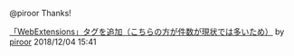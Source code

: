 @piroor Thanks!

[「WebExtensions」タグを追加（こちらの方が件数が現状では多いため）](/sanemat/items/22d52411960371b7970e/patches/60321) by [piroor](/piroor) 2018/12/04 15:41
